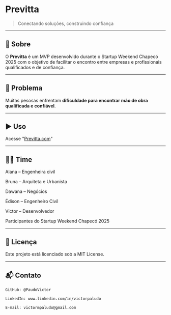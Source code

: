 #  Previtta

> Conectando soluções, construindo confiança

---

## 🤔 Sobre

O **Previtta** é um MVP desenvolvido durante o Startup Weekend Chapecó 2025 com o objetivo de facilitar o encontro entre empresas e profissionais qualificados e de confiança.

---

## 🛑 Problema

Muitas pesosas enfrentam **dificuldade para encontrar mão de obra qualificada e confiável**.

---

## ▶️ Uso
  
Acesse "[Previtta.com](https://paludovictor.github.io/Previtta/)"

---

## 🧑‍💻 Time

Alana – Engenheira civil

Bruna – Arquiteta e Urbanista

Dawana – Negócios

Édison – Engenheiro Civíl

Victor – Desenvolvedor

Participantes do Startup Weekend Chapecó 2025 

---

## 📄 Licença

Este projeto está licenciado sob a MIT License.

---

## 📬 Contato

    GitHub: @PaudoVictor

    LinkedIn: www.linkedin.com/in/victorpaludo

    E-mail: victormpaludo@gmail.com

